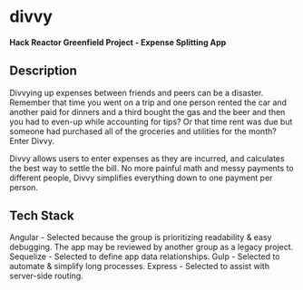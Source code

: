 # divvy

#### Hack Reactor Greenfield Project - Expense Splitting App

## Description
Divvying up expenses between friends and peers can be a disaster. Remember that time you went on a trip and one person rented the car and another paid for dinners and a third bought the gas and the beer and then you had to even-up while accounting for tips? Or that time rent was due but someone had purchased all of the groceries and utilities for the month? Enter Divvy.

Divvy allows users to enter expenses as they are incurred, and calculates the best way to settle the bill. No more painful math and messy payments to different people, Divvy simplifies everything down to one payment per person.



## Tech Stack

Angular - Selected because the group is prioritizing readability & easy debugging. The app may be reviewed by another group as a legacy project.
Sequelize - Selected to define app data relationships.
Gulp - Selected to automate & simplify long processes.
Express - Selected to assist with server-side routing.

